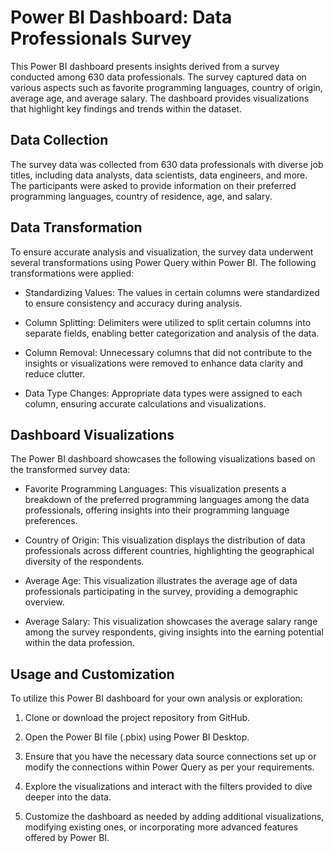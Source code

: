 # Power BI Dashboard: Data Professionals Survey

This Power BI dashboard presents insights derived from a survey conducted among 630 data professionals. The survey captured data on various aspects such as favorite programming languages, country of origin, average age, and average salary. The dashboard provides visualizations that highlight key findings and trends within the dataset.

## Data Collection

The survey data was collected from 630 data professionals with diverse job titles, including data analysts, data scientists, data engineers, and more. The participants were asked to provide information on their preferred programming languages, country of residence, age, and salary.

## Data Transformation

To ensure accurate analysis and visualization, the survey data underwent several transformations using Power Query within Power BI. The following transformations were applied:

- Standardizing Values: The values in certain columns were standardized to ensure consistency and accuracy during analysis.

- Column Splitting: Delimiters were utilized to split certain columns into separate fields, enabling better categorization and analysis of the data.

- Column Removal: Unnecessary columns that did not contribute to the insights or visualizations were removed to enhance data clarity and reduce clutter.

- Data Type Changes: Appropriate data types were assigned to each column, ensuring accurate calculations and visualizations.

## Dashboard Visualizations

The Power BI dashboard showcases the following visualizations based on the transformed survey data:

- Favorite Programming Languages: This visualization presents a breakdown of the preferred programming languages among the data professionals, offering insights into their programming language preferences.

- Country of Origin: This visualization displays the distribution of data professionals across different countries, highlighting the geographical diversity of the respondents.

- Average Age: This visualization illustrates the average age of data professionals participating in the survey, providing a demographic overview.

- Average Salary: This visualization showcases the average salary range among the survey respondents, giving insights into the earning potential within the data profession.

## Usage and Customization

To utilize this Power BI dashboard for your own analysis or exploration:

1. Clone or download the project repository from GitHub.

2. Open the Power BI file (.pbix) using Power BI Desktop.

3. Ensure that you have the necessary data source connections set up or modify the connections within Power Query as per your requirements.

4. Explore the visualizations and interact with the filters provided to dive deeper into the data.

5. Customize the dashboard as needed by adding additional visualizations, modifying existing ones, or incorporating more advanced features offered by Power BI.


